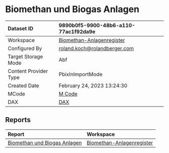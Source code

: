 



# Biomethan und Biogas Anlagen

|Dataset ID|9890b0f5-9900-48b6-a110-77ac1f92da9e|
| :--- | :--- |
|Workspace|[Biomethan-Anlagenregister](../Workspaces/Biomethan-Anlagenregister.md)|
|Configured By|roland.koch@rolandberger.com|
|Target Storage Mode|Abf|
|Content Provider Type|PbixInImportMode|
|Created Date|February 24, 2023 13:24:30|
|MCode|[M Code](./Biomethan-und-Biogas-Anlagen/mcode.md)|
|DAX|[DAX](./Biomethan-und-Biogas-Anlagen/dax.md)|

## Reports

|Report|Workspace|
| :--- | :--- |
|[Biomethan und Biogas Anlagen](../Reports/Biomethan-und-Biogas-Anlagen.md)|[Biomethan-Anlagenregister](../Workspaces/Biomethan-Anlagenregister.md)|
